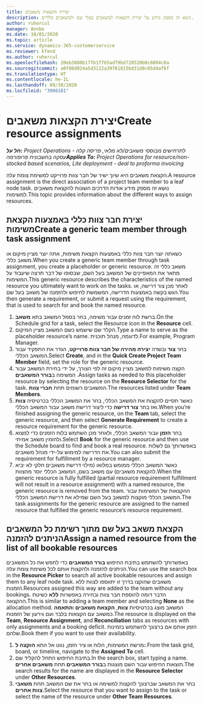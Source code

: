 ```yaml
---
title: יצירת הקצאות משאבים
description: נושא זה מספק מידע על יצירת הקצאות למשאבים בעלי שם ולמשאבים כלליים.
author: ruhercul
manager: Annbe
ms.date: 10/01/2020
ms.topic: article
ms.service: dynamics-365-customerservice
ms.reviewer: kfend
ms.author: ruhercul
ms.openlocfilehash: 20eb3880b17fb1f765ad79bd720520b0c8004c0a
ms.sourcegitcommit: a0f80d024a5d3112a39781815bd31d0c05ddaf6f
ms.translationtype: HT
ms.contentlocale: he-IL
ms.lasthandoff: 09/30/2020
ms.locfileid: "3906181"
---
```

# <a name="create-resource-assignments"></a><span data-ttu-id="c2782-103">יצירת הקצאות משאבים</span><span class="sxs-lookup"><span data-stu-id="c2782-103">Create resource assignments</span></span>

<span data-ttu-id="c2782-104">_**חל על:** Project Operations לתרחישים מבוססי משאבים/לא מלאי, פריסה קלה - עסקה בחשבונית פרופורמה_</span><span class="sxs-lookup"><span data-stu-id="c2782-104">_**Applies To:** Project Operations for resource/non-stocked based scenarios, Lite deployment - deal to proforma invoicing_</span></span>


<span data-ttu-id="c2782-105">הקצאת משאבים היא שיוך ישיר של חבר צוות פרוייקט למשימת צומת עלה.</span><span class="sxs-lookup"><span data-stu-id="c2782-105">A resource assignment is the direct association of a project team member to a leaf node task.</span></span> <span data-ttu-id="c2782-106">נושא זה מספק מידע אודות הדרכים השונות להקצאת משאבים למשימות.</span><span class="sxs-lookup"><span data-stu-id="c2782-106">This topic provides information about the different ways to assign resources.</span></span>

## <a name="create-a-generic-team-member-through-task-assignment"></a><span data-ttu-id="c2782-107">יצירת חבר צוות כללי באמצעות הקצאת משימות</span><span class="sxs-lookup"><span data-stu-id="c2782-107">Create a generic team member through task assignment</span></span>


<span data-ttu-id="c2782-108">כשאתה יוצר חבר צוות כללי באמצעות הקצאת משימות, אתה יוצר מציין מיקום או משאב כללי.</span><span class="sxs-lookup"><span data-stu-id="c2782-108">When you create a generic team member through task assignment, you create a placeholder or generic resource.</span></span> <span data-ttu-id="c2782-109">משאב כללי זה מתאר את המאפיינים של המשאב בעל השם, שבסופו של דבר תרצה שיעבוד על המשימות.</span><span class="sxs-lookup"><span data-stu-id="c2782-109">This generic resource describes the characteristics of the named resource you ultimately want to work on the tasks.</span></span> <span data-ttu-id="c2782-110">לאחר מכן צור דרישה, או הגש בקשה באמצעות הדרישה, המשמשת לחיפוש ולהזמנה של משאב בעל שם.</span><span class="sxs-lookup"><span data-stu-id="c2782-110">You then generate a requirement, or submit a request using the requirement, that is used to search for and book the named resource.</span></span>

1. <span data-ttu-id="c2782-111">ברשת לוח זמנים עבור משימה, בחר בסמל המשאב בתא **משאב**.</span><span class="sxs-lookup"><span data-stu-id="c2782-111">On the Schedule grid for a task, select the Resource icon in the **Resource** cell.</span></span>
2. <span data-ttu-id="c2782-112">הקלד שם שישמש כשם המשאב מציין המיקום.</span><span class="sxs-lookup"><span data-stu-id="c2782-112">Type a name to serve as the placeholder resource’s name.</span></span> <span data-ttu-id="c2782-113">לדוגמה, מנהל תוכנית.</span><span class="sxs-lookup"><span data-stu-id="c2782-113">For example, Program Manager.</span></span>
3. <span data-ttu-id="c2782-114">בחר **צור** ובשדה **יצירה מהירה של חבר צוות פרוייקט**, הגדר את התפקיד עבור המשאב הכללי.</span><span class="sxs-lookup"><span data-stu-id="c2782-114">Select **Create**, and in the **Quick Create Project Team Member** field, set the role for the generic resource.</span></span>
4. <span data-ttu-id="c2782-115">הקצה משימות למשאב מציין מיקום זה לפי הצורך, על ידי בחירת המשאב עבור המשימה ב**בורר המשאבים** .</span><span class="sxs-lookup"><span data-stu-id="c2782-115">Assign tasks as needed to this placeholder resource by selecting the resource on the **Resource Selector** for the task.</span></span> <span data-ttu-id="c2782-116">המשאבים רשומים תחת **חברי צוות**.</span><span class="sxs-lookup"><span data-stu-id="c2782-116">The resources listed under **Team Members**.</span></span>
5. <span data-ttu-id="c2782-117">כאשר תסיים להקצות את המשאב הכללי, בחר את המשאב הכללי בכרטיסיה **צוות** ואז בחר **צור דרישה** כדי ליצור דרישת משאב עבור המשאב הכללי.</span><span class="sxs-lookup"><span data-stu-id="c2782-117">When you’re finished assigning the generic resource, on the **Team** tab, select the generic resource, and then select **Generate Requirement** to create a resource requirement for the generic resource.</span></span>
6. <span data-ttu-id="c2782-118">בחר **הזמן** עבור המשאב הכללי, ולאחר מכן השתמש בלוח הזמנים כדי למצוא ולהזמין משאב אמיתי.</span><span class="sxs-lookup"><span data-stu-id="c2782-118">Select **Book** for the generic resource and then use the Schedule board to find and book a real resource.</span></span> <span data-ttu-id="c2782-119">באפשרותך גם לשלוח את הדרישה למימוש על-ידי מנהל משאבים.</span><span class="sxs-lookup"><span data-stu-id="c2782-119">You can also submit the requirement for fulfillment by a resource manager.</span></span>
7. <span data-ttu-id="c2782-120">כאשר המשאב הכללי ממומש במלואו (מילוי דרישת משאבים חלקי לא יביא להקצאת משאבים) עם משאב בשם, המשאב הכללי יוסר מהצוות.</span><span class="sxs-lookup"><span data-stu-id="c2782-120">When the generic resource is fully fulfilled (partial resource requirement fulfillment will not result in a resource assignment) with a named resource, the generic resource is removed from the team.</span></span> <span data-ttu-id="c2782-121">ההקצאות של המשימות עבור המשאב הכללי מוקצות למשאב בעל השם שמילא את דרישת המשאב הכללי.</span><span class="sxs-lookup"><span data-stu-id="c2782-121">The task assignments for the generic resource are assigned to the named resource that fulfilled the generic resource’s resource requirement.</span></span>

## <a name="assign-a-named-resource-from-the-list-of-all-bookable-resources"></a><span data-ttu-id="c2782-122">הקצאת משאב בעל שם מתוך רשימת כל המשאבים הניתנים להזמנה</span><span class="sxs-lookup"><span data-stu-id="c2782-122">Assign a named resource from the list of all bookable resources</span></span>

<span data-ttu-id="c2782-123">באפשרותך להשתמש בתיבת החיפוש **בורר המשאבים** כדי לחפש את כל המשאבים הניתנים להזמנה ולהקצות אותם לכל משימת צומת עלה.</span><span class="sxs-lookup"><span data-stu-id="c2782-123">You can use the search box in the **Resource Picker** to search all active bookable resources and assign them to any leaf node task.</span></span> <span data-ttu-id="c2782-124">משאבים שהוקצו בדרך זו יתווספו לצוות ללא הזמנות.</span><span class="sxs-lookup"><span data-stu-id="c2782-124">Resources assigned this way are added to the team without any bookings.</span></span> <span data-ttu-id="c2782-125">הדבר דומה להוספת חבר צוות ובחירה באפשרות **ללא** כשיטת ההקצאה.</span><span class="sxs-lookup"><span data-stu-id="c2782-125">This is similar to adding a team member and selecting **None** as the allocation method.</span></span> <span data-ttu-id="c2782-126">המשאב מוצג בכרטיסיות **צוות**, **הקצאת משאבים** ו**התאמה** כמשאב עם הקצאות בלבד ועם גירעון של הזמנות.</span><span class="sxs-lookup"><span data-stu-id="c2782-126">The resource is displayed on the **Team**, **Resource Assignment**, and **Reconciliation** tabs as resources with only assignments and a booking deficit.</span></span> <span data-ttu-id="c2782-127">הזמן אותם אם ברצונך להשתמש בזמינות שלהם.</span><span class="sxs-lookup"><span data-stu-id="c2782-127">Book them if you want to use their availability.</span></span>

1. <span data-ttu-id="c2782-128">מרשת המשימות, הלוח או ציר הזמן, נווט אל התא **הוקצה ל:**.</span><span class="sxs-lookup"><span data-stu-id="c2782-128">From the task grid, board, or timeline, navigate to the **Assigned To** cell.</span></span>
2. <span data-ttu-id="c2782-129">בתיבת החיפוש התחל להקליד שם.</span><span class="sxs-lookup"><span data-stu-id="c2782-129">In the search box, start typing a name.</span></span> <span data-ttu-id="c2782-130">תוצאות החיפוש עבור השם מוצגות ב**בורר המשאבים** תחת **משאבים אחרים**.</span><span class="sxs-lookup"><span data-stu-id="c2782-130">The search results for the name are displayed in the **Resource Selector** under **Other Resources**.</span></span>
3. <span data-ttu-id="c2782-131">בחר את המשאב שברצונך להקצות למשימה או בחר את שם המשאב תחת **משאבי צוות אחרים**.</span><span class="sxs-lookup"><span data-stu-id="c2782-131">Select the resource that you want to assign to the task or select the name of the resource under **Other Team Resources**.</span></span>
